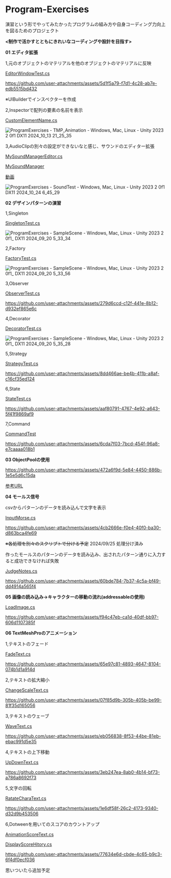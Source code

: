 # Program-Exercises

演習という形でやってみたかったプログラムの組み方や自身コーディング力向上を図るためのプロジェクト

**<制作で活かすとともにきれいなコーディングや設計を目指す>**

**01 エディタ拡張**

1,元のオブジェクトのマテリアルを他のオブジェクトのマテリアルに反映

[EditorWindowTest.cs](ProgramExercises/Assets/Resource/Script/Editor/EditorWindowTest.cs)

https://github.com/user-attachments/assets/5d1f5a79-f7d1-4c28-ab7e-edb5515bd432

※UIBuilderでインスペクターを作成


2,Inspectorで配列の要素の名前を表示

[CustomElementName.cs](ProgramExercises/Assets/Resource/Script/Editor/CustomElementName.cs)

![ProgramExercises - TMP_Animation - Windows, Mac, Linux - Unity 2023 2 0f1 _DX11_ 2024_10_13 21_25_35](https://github.com/user-attachments/assets/2db9894a-054a-48d4-82ed-504c8ab6735b)


3,AudioClipの別々の設定ができないなと感じ、サウンドのエディター拡張

[MySoundManagerEditor.cs](ProgramExercises/Assets/Resource/Script/Editor/MySoundManagerEditor.cs)

[MySoundManager](ProgramExercises/Assets/Resource/Script/MySoundManager)

[動画](https://youtu.be/ZsRM6C0OSkQ)

![ProgramExercises - SoundTest - Windows, Mac, Linux - Unity 2023 2 0f1 _DX11_ 2024_10_24 6_45_29](https://github.com/user-attachments/assets/a833d0a3-ad6b-4e2c-8c4c-ce5270eaeddf)


**02 デザインパターンの演習**

1,Singleton

[SingletonTest.cs](ProgramExercises/Assets/Resource/Script/DesignPatterns/SingletonTest.cs)

![ProgramExercises - SampleScene - Windows, Mac, Linux - Unity 2023 2 0f1_ _DX11_ 2024_09_20 5_33_34](https://github.com/user-attachments/assets/75aa4d0d-261a-46b3-88ae-ba280a8c63e0)


2,Factory

[FactoryTest.cs](ProgramExercises/Assets/Resource/Script/DesignPatterns/FactoryTest.cs)

![ProgramExercises - SampleScene - Windows, Mac, Linux - Unity 2023 2 0f1_ _DX11_ 2024_09_20 5_33_56](https://github.com/user-attachments/assets/21aa45ae-f9c3-4d85-a4b7-4e70ca12db9d)


3,Observer

[ObserverTest.cs](ProgramExercises/Assets/Resource/Script/DesignPatterns/ObserverTest.cs)

https://github.com/user-attachments/assets/279d6ccd-c12f-441e-8b12-d932ef865e6c

4,Decorator

[DecoratorTest.cs](ProgramExercises/Assets/Resource/Script/DesignPatterns/DecoratorTest.cs)

![ProgramExercises - SampleScene - Windows, Mac, Linux - Unity 2023 2 0f1_ _DX11_ 2024_09_20 5_35_28](https://github.com/user-attachments/assets/8fb84731-8f2d-48a6-8f7f-f69cc933e1b4)

5,Strategy

[StrategyTest.cs](ProgramExercises/Assets/Resource/Script/DesignPatterns/StrategyTest.cs)

https://github.com/user-attachments/assets/8dd466ae-be4b-411b-a8af-c16cf35ed124

6,State

[StateTest.cs](ProgramExercises/Assets/Resource/Script/DesignPatterns/StateTest.cs)

https://github.com/user-attachments/assets/aaf80791-4767-4e92-a643-5f41f9869af9

7,Command

[CommandTest](ProgramExercises/Assets/Resource/Script/DesignPatterns/CommandTest)

https://github.com/user-attachments/assets/6cda7f03-7bcd-454f-96a8-e7caaaa018b1


**03 ObjectPoolの使用**

https://github.com/user-attachments/assets/472a6f9d-5e84-4450-886b-1e5e5d6c15da

[参考URL](https://huchat-gamedev.net/explanation-object-pool/)

**04 モールス信号**

csvからパターンのデータを読み込んで文字を表示

[InputMorse.cs](ProgramExercises/Assets/Resource/Script/Notes/InputMorse.cs)

https://github.com/user-attachments/assets/4cb2666e-f0e4-40f0-ba30-d863bca4fe69

~~※各処理を別々のスクリプトで分ける予定~~
2024/09/25 処理分け済み

作ったモールスのパターンのデータを読み込み、出されたパターン通りに入力すると成功できなければ失敗

[JudgeNotes.cs](ProgramExercises/Assets/Resource/Script/Notes/JudgeNotes.cs)

https://github.com/user-attachments/assets/60bde784-7b37-4c5a-bf49-dd4914a565f4

**05 画像の読み込み->キャラクターの移動の流れ(addressableの使用)**

[LoadImage.cs](ProgramExercises/Assets/Resource/Script/CharaMove/LoadImage.cs)

https://github.com/user-attachments/assets/f94c47eb-ca1d-40df-bb97-606d1107385f

**06 TextMeshProのアニメーション**

1,テキストのフェード

[FadeText.cs](ProgramExercises/Assets/Resource/Script/TMPAnimation/FadeText.cs)

https://github.com/user-attachments/assets/65e97c81-4893-4647-8104-074b1d1a914d


2,テキストの拡大縮小

[ChangeScaleText.cs](ProgramExercises/Assets/Resource/Script/TMPAnimation/ChangeScaleText.cs)

https://github.com/user-attachments/assets/07f85d9b-305b-405b-be99-81f35d165056


3,テキストのウェーブ

[WaveText.cs](ProgramExercises/Assets/Resource/Script/TMPAnimation/WaveText.cs)

https://github.com/user-attachments/assets/eb056838-8f53-44be-81eb-ebac991d5e35


4,テキストの上下移動

[UpDownText.cs](ProgramExercises/Assets/Resource/Script/TMPAnimation/UpDownText.cs)

https://github.com/user-attachments/assets/3eb247ea-8ab0-4b14-bf73-a786a8692f73


5,文字の回転

[RatateCharaText.cs](ProgramExercises/Assets/Resource/Script/TMPAnimation/RatateCharaText.cs)

https://github.com/user-attachments/assets/1e6df58f-26c2-4173-9340-d32d9b453506

6,Dotweenを用いてのスコアのカウントアップ

[AnimationScoreText.cs](ProgramExercises/Assets/Resource/Script/TMPAnimation/ScoreAnimation/AnimationScoreText.cs)

[DisplayScoreHitory.cs](ProgramExercises/Assets/Resource/Script/TMPAnimation/ScoreAnimation/DisplayScoreHitory.cs)

https://github.com/user-attachments/assets/77634e6d-cbde-4c65-b9c3-6f4df0ecf036

思いついたら追加予定
